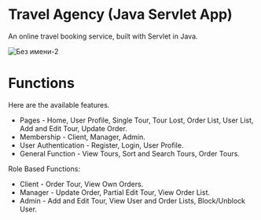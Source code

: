 # Travel Agency (Java Servlet App)

An online travel booking service, built with Servlet in Java.

![Без имени-2](https://user-images.githubusercontent.com/35143184/161442404-6afa02f6-0d7c-4b1c-8f60-3e58a14ca78c.png)

# Functions

Here are the available features.

- Pages - Home, User Profile, Single Tour, Tour Lost, Order List, User List, Add and Edit Tour, Update Order.
- Membership - Client, Manager, Admin.
- User Authentication - Register, Login, User Profile.
- General Function - View Tours, Sort and Search Tours, Order Tours.

Role Based Functions:

- Client - Order Tour, View Own Orders.
- Manager - Update Order, Partial Edit Tour, View Order List.
- Admin - Add and Edit Tour, View User and Order Lists, Block/Unblock User.

